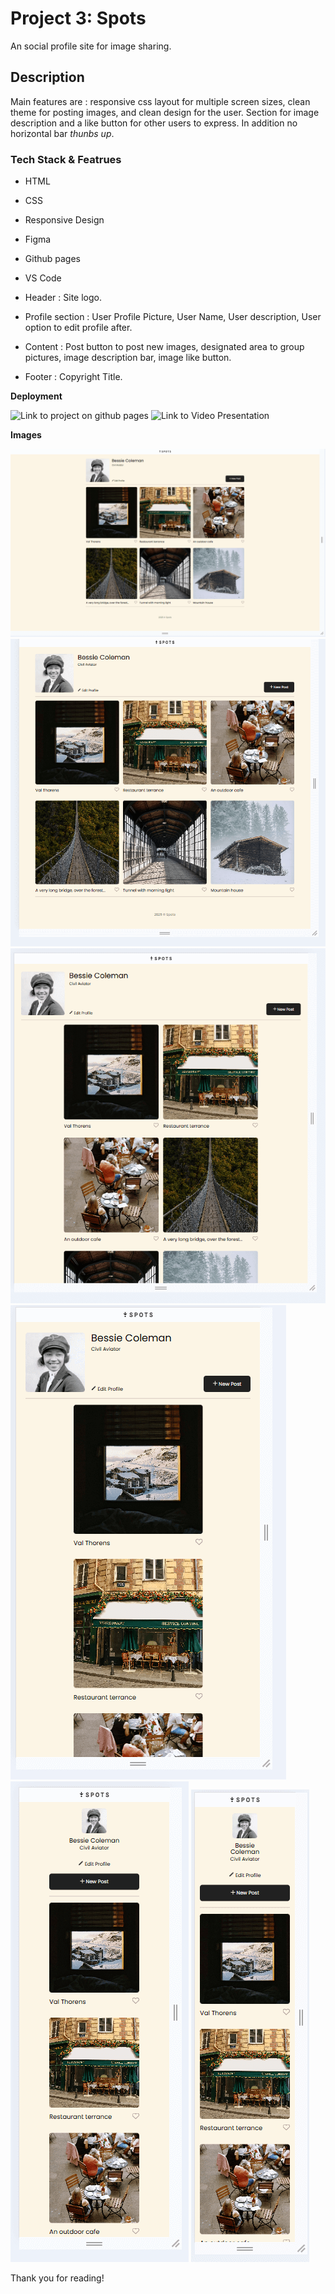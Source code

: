 # Project 3: Spots

An social profile site for image sharing.

## Description

Main features are : responsive css layout for multiple screen sizes, clean theme for posting images, and clean design for the user. Section for image description and a like button for other users to express. In addition no horizontal bar _thunbs up_.

### Tech Stack & Featrues

- HTML
- CSS
- Responsive Design
- Figma
- Github pages
- VS Code

- Header : Site logo.
- Profile section : User Profile Picture, User Name, User description, User option to edit profile after.
- Content : Post button to post new images, designated area to group pictures, image description bar, image like button.
- Footer : Copyright Title.

**Deployment**

![Link to project on github pages](https://richardthienduong.github.io/se_project_spots/)
![Link to Video Presentation](https://drive.google.com/file/d/1jDHrJG-Hlok4Z-BTEOfH0FVjEuwILPOm/view?usp=sharing)

**Images**

![2500px view](./images/sprint_3_width_2500.PNG)
![1440px view](./images/sprint_3_width_1440.PNG)
![1280px view](./images/sprint_3_width_1280.PNG)
![780px view](./images/sprint_3_width_780.PNG)
![480px view](./images/sprint_3_width_480.PNG)
![320px view](./images/sprint_3_width_320.PNG)

Thank you for reading!
